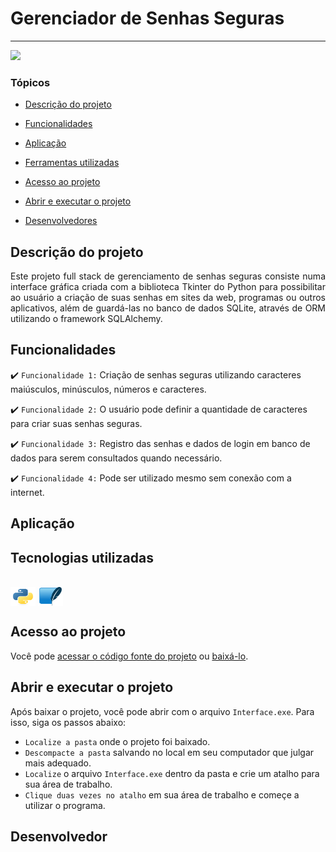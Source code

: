 # Gerenciador de Senhas Seguras
<hr>

<p>
   <img src="http://img.shields.io/static/v1?label=STATUS&message=EM%20DESENVOLVIMENTO&color=RED&style=for-the-badge"/>
</p>

### Tópicos 

- [Descrição do projeto](#descrição-do-projeto)

- [Funcionalidades](#funcionalidades)

- [Aplicação](#aplicação)

- [Ferramentas utilizadas](#ferramentas-utilizadas)

- [Acesso ao projeto](#acesso-ao-projeto)

- [Abrir e executar o projeto](#abrir-e-rodar-o-projeto)

- [Desenvolvedores](#desenvolvedores)

## Descrição do projeto 

<p align="justify">
Este projeto full stack de gerenciamento de senhas seguras consiste numa interface gráfica criada com a biblioteca Tkinter do Python para possibilitar ao usuário a criação de suas senhas em sites da web, programas ou outros aplicativos, além de guardá-las no banco de dados SQLite, através de ORM utilizando o framework SQLAlchemy.
</p>

## Funcionalidades

:heavy_check_mark: `Funcionalidade 1:` Criação de senhas seguras utilizando caracteres maiúsculos, minúsculos, números e caracteres.

:heavy_check_mark: `Funcionalidade 2:` O usuário pode definir a quantidade de caracteres para criar suas senhas seguras.

:heavy_check_mark: `Funcionalidade 3:` Registro das senhas e dados de login em banco de dados para serem consultados quando necessário.

:heavy_check_mark: `Funcionalidade 4:` Pode ser utilizado mesmo sem conexão com a internet.

## Aplicação

<div align="center">

</div>


## Tecnologias utilizadas
<br>
<img align="center" alt="Renato-Python" height="30" width="40" src="https://raw.githubusercontent.com/devicons/devicon/master/icons/python/python-original.svg">
<img align="center" alt="Renato-SQLite" height="30" width="40" src="https://raw.githubusercontent.com/devicons/devicon/master/icons/sqlite/sqlite-original.svg">

## Acesso ao projeto

Você pode [acessar o código fonte do projeto](https://github.com/renthus/security-passwords-manager-exe) ou [baixá-lo](https://1drv.ms/u/s!AiBuG1LvnB7lfcnLJbxNO55llTw?e=Rx3IvY).

## Abrir e executar o projeto

Após baixar o projeto, você pode abrir com o arquivo `Interface.exe`. Para isso, siga os passos abaixo:

- `Localize a pasta` onde o projeto foi baixado.
- `Descompacte a pasta` salvando no local em seu computador que julgar mais adequado.
- `Localize` o arquivo `Interface.exe` dentro da pasta e crie um atalho para sua área de trabalho.
- `Clique duas vezes no atalho` em sua área de trabalho e começe a utilizar o programa.

## Desenvolvedor